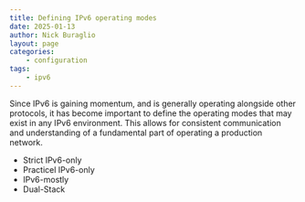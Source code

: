 ```yaml
---
title: Defining IPv6 operating modes
date: 2025-01-13
author: Nick Buraglio
layout: page
categories:
    - configuration
tags:
    - ipv6
---
```


Since IPv6 is gaining momentum, and is generally operating alongside other protocols, it has become important to define the operating modes that may exist in any IPv6 environment. This allows for consistent communication and understanding of a fundamental part of operating a production network.



* Strict IPv6-only
* Practicel IPv6-only
* IPv6-mostly
* Dual-Stack
